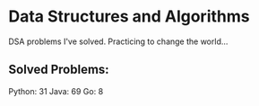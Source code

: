 # Data Structures and Algorithms
DSA problems I've solved. Practicing to change the world...

## Solved Problems:
Python: 31
Java: 69
Go: 8

